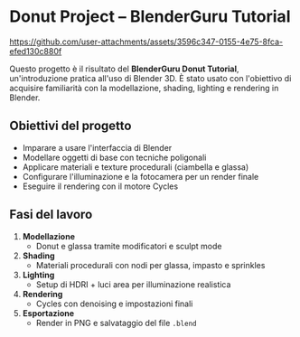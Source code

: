 # Donut Project – BlenderGuru Tutorial 


https://github.com/user-attachments/assets/3596c347-0155-4e75-8fca-efed130c880f


Questo progetto è il risultato del **BlenderGuru Donut Tutorial**, un'introduzione pratica all'uso di Blender 3D. È stato usato
con l'obiettivo di acquisire familiarità con la modellazione, shading, lighting e rendering in Blender.

##  Obiettivi del progetto

- Imparare a usare l'interfaccia di Blender
- Modellare oggetti di base con tecniche poligonali
- Applicare materiali e texture procedurali (ciambella e glassa)
- Configurare l'illuminazione e la fotocamera per un render finale
- Eseguire il rendering con il motore Cycles

##  Fasi del lavoro

1. **Modellazione**
   - Donut e glassa tramite modificatori e sculpt mode
2. **Shading**
   - Materiali procedurali con nodi per glassa, impasto e sprinkles
3. **Lighting**
   - Setup di HDRI + luci area per illuminazione realistica
4. **Rendering**
   - Cycles con denoising e impostazioni finali
5. **Esportazione**
   - Render in PNG e salvataggio del file `.blend`

